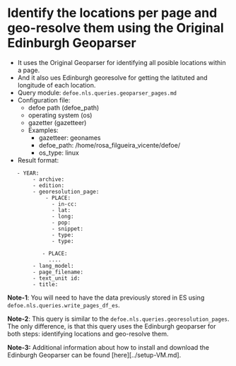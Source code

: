 # Identify the locations per page and geo-resolve them using the Original Edinburgh Geoparser

* It uses the Original Geoparser for identifying all posible locations within a page.
* And it also ues Edinburgh georesolve for getting the latituted and longitude of each location.
* Query module: `defoe.nls.queries.geoparser_pages.md`
* Configuration file:
  - defoe path (defoe_path)
  - operating system (os) 
  - gazetter (gazetteer)
  - Examples:
     - gazetteer: geonames
     - defoe_path: /home/rosa_filgueira_vicente/defoe/
     - os_type: linux
* Result format:

```
   - YEAR:
        - archive: 
        - edition: 
        - georesolution_page:
            - PLACE:
              - in-cc: 
              - lat: 
              - long: 
              - pop: 
              - snippet: 
              - type: 
              - type:

           - PLACE: 
             ....
        - lang_model: 
        - page_filename: 
        - text_unit id: 
        - title: 
```

**Note-1**: You will need to have the data previously stored in ES using `defoe.nls.queries.write_pages_df_es`.

**Note-2**: This query is similar to the  `defoe.nls.queries.georesolution_pages`. The only difference, is that this query uses the Edinburgh geoparser for both steps: identifying locations and geo-resolve them. 

**Note-3:** Additional information about how to install and download the Edinburgh Geoparser can be found [here][../setup-VM.md].
